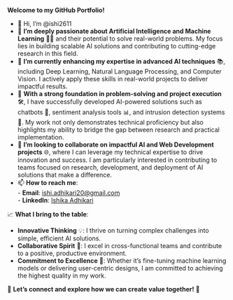 **Welcome to my GitHub Portfolio!**

  - 👋 Hi, I’m @ishi2611  
  - 👀 **I’m deeply passionate about Artificial Intelligence and Machine Learning** 🤖✨ and their potential to solve real-world problems. My focus lies in building 
        scalable AI solutions and contributing to cutting-edge research in this field.  
  - 📘 **I’m currently enhancing my expertise in advanced AI techniques** 📚, including Deep Learning, Natural Language Processing, and Computer Vision. I actively apply 
        these skills in real-world projects to deliver impactful results.  
  - 💼 **With a strong foundation in problem-solving and project execution** 🛠️, I have successfully developed AI-powered solutions such as chatbots 💬, sentiment analysis 
        tools 📊, and intrusion detection systems 🔐. My work not only demonstrates technical proficiency but also highlights my ability to bridge the gap between research 
        and practical implementation.  
  - 💞️ **I’m looking to collaborate on impactful AI and Web Development projects** 🌐, where I can leverage my technical expertise to drive innovation and success. I am 
        particularly interested in contributing to teams focused on research, development, and deployment of AI solutions that make a difference.  
  - 📫 **How to reach me**:  
         - **Email**: [ishi.adhikari20@gmail.com](mailto:ishi.adhikari20@gmail.com)  
         - **LinkedIn**: [Ishika Adhikari](https://www.linkedin.com/in/ishika-adhikari-48222924b/)

📈 **What I bring to the table**:  
- **Innovative Thinking** 💡: I thrive on turning complex challenges into simple, efficient AI solutions.  
- **Collaborative Spirit** 🤝: I excel in cross-functional teams and contribute to a positive, productive environment.  
- **Commitment to Excellence** 🏅: Whether it’s fine-tuning machine learning models or delivering user-centric designs, I am committed to achieving the highest quality in my work.  

🚀 **Let’s connect and explore how we can create value together!** 🌟


<!---
ishi2611/ishi2611 is a ✨ special ✨ repository because its `README.md` (this file) appears on your GitHub profile.
You can click the Preview link to take a look at your changes.
--->
